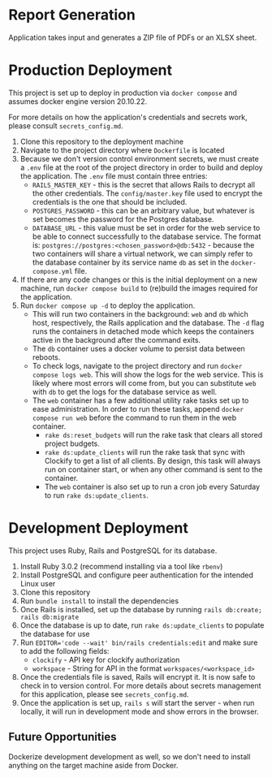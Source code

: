 # Report Generation

Application takes input and generates a ZIP file of PDFs or an XLSX sheet.

# Production Deployment
This project is set up to deploy in production via `docker compose` and assumes docker engine version 20.10.22.

For more details on how the application's credentials and secrets work, please consult `secrets_config.md`.

1. Clone this repository to the deployment machine
1. Navigate to the project directory where `Dockerfile` is located
1. Because we don't version control environment secrets, we must create a `.env` file at the root of the project directory in order to build and deploy the application. The `.env` file must contain three entries:
   * `RAILS_MASTER_KEY` - this is the secret that allows Rails to decrypt all the other credentials. The `config/master.key` file used to encrypt the credentials is the one that should be included.
   * `POSTGRES_PASSWORD` - this can be an arbitrary value, but whatever is set becomes the password for the Postgres database.
   * `DATABASE_URL` - this value must be set in order for the web service to be able to connect successfully to the database service. The format is: `postgres://postgres:<chosen_password>@db:5432` - because the two containers will share a virtual network, we can simply refer to the database container by its service name `db` as set in the `docker-compose.yml` file.
1. If there are any code changes or this is the initial deployment on a new machine, run `docker compose build` to (re)build the images required for the application.
1. Run `docker compose up -d` to deploy the application.
   * This will run two containers in the background: `web` and `db` which host, respectively, the Rails application and the database. The `-d` flag runs the containers in detached mode which keeps the containers active in the background after the command exits.
   * The `db` container uses a docker volume to persist data between reboots.
   * To check logs, navigate to the project directory and run `docker compose logs web`. This will show the logs for the web service. This is likely where most errors will come from, but you can substitute `web` with `db` to get the logs for the database service as well.
   * The `web` container has a few additional utility rake tasks set up to ease administration. In order to run these tasks, append `docker compose run web` before the command to run them in the web container.
      * `rake ds:reset_budgets` will run the rake task that clears all stored project budgets.
      * `rake ds:update_clients` will run the rake task that sync with Clockify to get a list of all clients. By design, this task will always run on container start, or when any other command is sent to the container.
      * The `web` container is also set up to run a cron job every Saturday to run `rake ds:update_clients`.

# Development Deployment
This project uses Ruby, Rails and PostgreSQL for its database.
1. Install Ruby 3.0.2 (recommend installing via a tool like `rbenv`)
1. Install PostgreSQL and configure peer authentication for the intended Linux user
1. Clone this repository
1. Run `bundle install` to install the dependencies
1. Once Rails is installed, set up the database by running `rails db:create; rails db:migrate`
1. Once the database is up to date, run `rake ds:update_clients` to populate the database for use
1. Run `EDITOR='code --wait' bin/rails credentials:edit` and make sure to add the following fields:
   * `clockify` - API key for clockify authorization
   * `workspace` - String for API in the format `workspaces/<workspace_id>`
1. Once the credentials file is saved, Rails will encrypt it. It is now safe to check in to version control. For more details about secrets management for this application, please see `secrets_config.md`.
1. Once the application is set up, `rails s` will start the server - when run locally, it will run in development mode and show errors in the browser.

## Future Opportunities
Dockerize development development as well, so we don't need to install anything on the target machine aside from Docker.